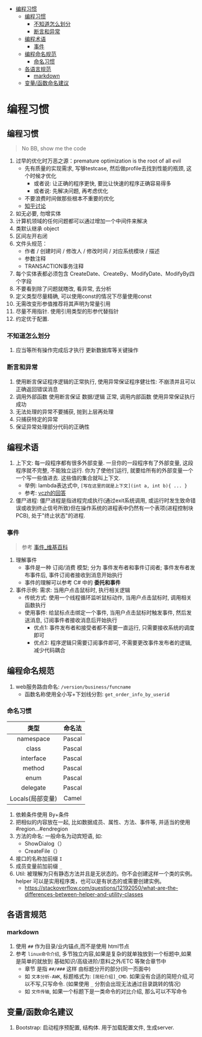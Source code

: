 - [编程习惯](#%E7%BC%96%E7%A8%8B%E4%B9%A0%E6%83%AF)
  - [编程习惯](#%E7%BC%96%E7%A8%8B%E4%B9%A0%E6%83%AF-1)
    - [不知道怎么划分](#%E4%B8%8D%E7%9F%A5%E9%81%93%E6%80%8E%E4%B9%88%E5%88%92%E5%88%86)
    - [断言和异常](#%E6%96%AD%E8%A8%80%E5%92%8C%E5%BC%82%E5%B8%B8)
  - [编程术语](#%E7%BC%96%E7%A8%8B%E6%9C%AF%E8%AF%AD)
    - [事件](#%E4%BA%8B%E4%BB%B6)
  - [编程命名规范](#%E7%BC%96%E7%A8%8B%E5%91%BD%E5%90%8D%E8%A7%84%E8%8C%83)
    - [命名习惯](#%E5%91%BD%E5%90%8D%E4%B9%A0%E6%83%AF)
  - [各语言规范](#%E5%90%84%E8%AF%AD%E8%A8%80%E8%A7%84%E8%8C%83)
    - [markdown](#markdown)
  - [变量/函数命名建议](#%E5%8F%98%E9%87%8F%E5%87%BD%E6%95%B0%E5%91%BD%E5%90%8D%E5%BB%BA%E8%AE%AE)

# 编程习惯

## 编程习惯
> No BB, show me the code
1. 过早的优化时万恶之源：premature optimization is the root of all evil
    - 先有质量的实现需求, 写够testcase, 然后做profile去找到性能的瓶颈, 这个时候才优化
        - 或者说: 让正确的程序更快, 要比让快速的程序正确容易得多
        - 或者说: 先解决问题, 再考虑优化
    - 不要浪费时间做那些根本不重要的优化
    - [知乎讨论](https://www.zhihu.com/question/24282796/answer/27279410)
2. 如无必要, 勿增实体
3. 计算机领域的任何问题都可以通过增加一个中间件来解决
4. 类默认继承 object
5. 区间左开右闭
6. 文件头规范：
    - 作者 / 创建时间 / 修改人 / 修改时间 / 对应系统模块 / 描述
    - 参数注释
    - TRANSACTION事务注释
7. 每个实体表都必须包含 CreateDate、CreateBy、ModifyDate、ModifyBy四个字段
8. 不要看到除了问题就瞎改, 看异常, 去分析
9. 定义类型尽量精确, 可以使用const的情况下尽量使用const
10. 无需改变形参值推荐将其声明为常量引用
11. 尽量不用指针. 使用引用类型的形参代替指针
12. 约定优于配置.

### 不知道怎么划分
1. 应当等所有操作完成后才执行 更新数据库等关键操作

### 断言和异常
1. 使用断言保证程序逻辑的正常执行, 使用异常保证程序健壮性: 不崩溃并且可以正确返回错误消息
2. 调用外部函数 使用断言保证 数据/逻辑 正常, 调用内部函数 使用异常保证执行成功
3. 无法处理的异常不要捕获, 抛到上层再处理
4. 只捕获特定的异常
5. 保证异常处理部分代码的正确性

## 编程术语
1. 上下文: 每一段程序都有很多外部变量. 一旦你的一段程序有了外部变量, 这段程序就不完整, 不能独立运行. 你为了使他们运行, 就要给所有的外部变量一个一个写一些值进去. 这些值的集合就叫上下文. 
    - 举例: lambda表达式中, `[写在这里的就是上下文](int a, int b){ ... }`
    - 参考: [vczh的回答](https://www.zhihu.com/question/26387327/answer/32611575)
2. 僵尸进程: 僵尸进程是指进程完成执行(通过exit系统调用, 或运行时发生致命错误或收到终止信号所致)但在操作系统的进程表中仍然有一个表项(进程控制块PCB), 处于"终止状态"的进程.

### 事件
> 参考 [事件_维基百科](https://zh.wikipedia.org/wiki/事件驅動程式設計)
1. 理解事件
    - 事件是一种 订阅/消费 模型; 分为 事件发布者和事件订阅者; 事件发布者发布事件后, 事件订阅者接收到消息开始执行
    - 事件的理解可以参考 C# 中的 **委托和事件**
2. 事件示例: 需求: 当用户点击鼠标时, 执行相关逻辑
    - 传统方式: 使用一个线程循环监听鼠标动作, 当用户点击鼠标时, 调用相关函数执行
    - 使用事件: 给鼠标点击绑定一个事件, 当用户点击鼠标时触发事件, 然后发送消息, 订阅事件者接收消息后开始执行
        - 优点1: 事件发布者和接受者都不需要一直运行, 只需要接收系统的调度即可
        - 优点2: 程序逻辑只需要订阅事件即可, 不需要更改事件发布者的逻辑, 减少代码耦合
    
## 编程命名规范
1. web服务路由命名: `/version/business/funcname`
    - 函数名称使用全小写+下划线分割: `get_order_info_by_userid`
    
### 命名习惯
类型  |命名法
|:--:|:--:|
namespace   |Pascal
class   |Pascal
interface   |Pascal
method  |Pascal
enum    |Pascal
delegate    |Pascal
Locals(局部变量)    |Camel
1. 依赖条件使用 By+条件
2. 把相似的内容放在一起, 比如数据成员、属性、方法、事件等, 并适当的使用#region…#endregion
3. 方法的命名: 一般命名为动宾短语, 如:
    - ShowDialog（）
    - CreateFile（）
4. 接口的名称加前缀 `I`
5. 成员变量前加前缀 `_`
6. Util: 被理解为只有静态方法并且是无状态的。你不会创建这样一个类的实例。helper 可以是实用程序类，也可以是有状态的或需要创建实例。
    - https://stackoverflow.com/questions/12192050/what-are-the-differences-between-helper-and-utility-classes

## 各语言规范
### markdown
1. 使用 `##` 作为目录/业内锚点,而不是使用 html节点
2. 参考 `linux命令介绍`, 多节独立内容,如果是复杂的就单独放到一个标题中,如果是简单的就放到 基础知识/高级进阶/意料之外/ETC 等聚合章节中
    - 章节 是指 `##/###` 这样 由标题分开的部分(同一页面中)
    - 如 `文本分析-AWK`, 标题格式为: `[简短介绍]_CMD`. 如果没有合适的简短介绍,可以不写,只写命令. (如果使用 `_` 分割会出现无法通过目录跳转的情况)
    - 如 `文件传输`, 如果一个标题下是一类命令的对比介绍, 那么可以不写命令

## 变量/函数命名建议
1. Bootstrap: 启动程序预配置, 结构体. 用于加载配置文件, 生成server.
